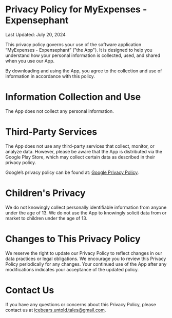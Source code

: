 # Privacy Policy for MyExpenses - Expensephant

Last Updated: July 20, 2024

This privacy policy governs your use of the software application “MyExpenses - Expensephant” ("the App"). It is designed to help you understand how your personal information is collected, used, and shared when you use our App.

By downloading and using the App, you agree to the collection and use of information in accordance with this policy.

# Information Collection and Use
The App does not collect any personal information.

# Third-Party Services
The App does not use any third-party services that collect, monitor, or analyze data. However, please be aware that the App is distributed via the Google Play Store, which may collect certain data as described in their privacy policy.

Google’s privacy policy can be found at: [Google Privacy Policy](https://policies.google.com/privacy).

# Children's Privacy
We do not knowingly collect personally identifiable information from anyone under the age of 13. 
We do not use the App to knowingly solicit data from or market to children under the age of 13.

# Changes to This Privacy Policy
We reserve the right to update our Privacy Policy to reflect changes in our data practices or legal obligations. 
We encourage you to review this Privacy Policy periodically for any changes. 
Your continued use of the App after any modifications indicates your acceptance of the updated policy.

# Contact Us
If you have any questions or concerns about this Privacy Policy, please contact us at icebears.untold.tales@gmail.com.
